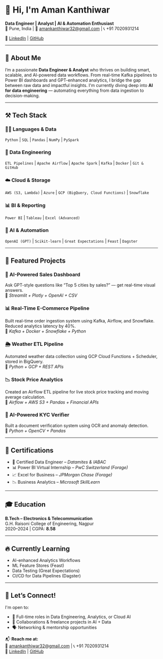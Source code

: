 # 👋 Hi, I'm Aman Kanthiwar  
**Data Engineer | Analyst | AI & Automation Enthusiast**  
📍 Pune, India | 📧 amankanthiwar32@gmail.com | 📞 +91 7020931214  

🔗 [LinkedIn](https://www.linkedin.com/in/amankanthiwar) | [GitHub](https://github.com/amankanthiwar)

---

## 🧠 About Me

I’m a passionate **Data Engineer & Analyst** who thrives on building smart, scalable, and AI-powered data workflows. From real-time Kafka pipelines to Power BI dashboards and GPT-enhanced analytics, I bridge the gap between raw data and impactful insights. I'm currently diving deep into **AI for data engineering** — automating everything from data ingestion to decision-making.

---

## ⚒️ Tech Stack

### 👨‍💻 Languages & Data
`Python` | `SQL` | `Pandas` | `NumPy` | `PySpark`

### 🔄 Data Engineering
`ETL Pipelines` | `Apache Airflow` | `Apache Spark` | `Kafka` | `Docker` | `Git & GitHub`

### ☁️ Cloud & Storage
`AWS (S3, Lambda)` | `Azure` | `GCP (BigQuery, Cloud Functions)` | `Snowflake`

### 📊 BI & Reporting
`Power BI` | `Tableau` | `Excel (Advanced)`

### 🤖 AI & Automation
`OpenAI (GPT)` | `Scikit-learn` | `Great Expectations` | `Feast` | `Dagster`

---

## 🚀 Featured Projects

### 🧠 AI-Powered Sales Dashboard
Ask GPT-style questions like “Top 5 cities by sales?” — get real-time visual answers.  
🔧 *Streamlit + Plotly + OpenAI + CSV*

### 📊 Real-Time E-Commerce Pipeline  
Built real-time order ingestion system using Kafka, Airflow, and Snowflake.  
Reduced analytics latency by 40%.  
🔧 *Kafka + Docker + Snowflake + Python*

### 🌦️ Weather ETL Pipeline  
Automated weather data collection using GCP Cloud Functions + Scheduler, stored in BigQuery.  
🔧 *Python + GCP + REST APIs*

### 📉 Stock Price Analytics  
Created an Airflow ETL pipeline for live stock price tracking and moving average calculation.  
🔧 *Airflow + AWS S3 + Pandas + Financial APIs*

### 🧾 AI-Powered KYC Verifier  
Built a document verification system using OCR and anomaly detection.  
🔧 *Python + OpenCV + Pandas*

---

## 📜 Certifications

- 🧠 Certified Data Engineer – *Datamites & IABAC*  
- 📊 Power BI Virtual Internship – *PwC Switzerland (Forage)*  
- 📈 Excel for Business – *JPMorgan Chase (Forage)*  
- 📉 Business Analytics – *Microsoft SkillLearn*

---

## 🎓 Education
**B.Tech – Electronics & Telecommunication**  
G.H. Raisoni College of Engineering, Nagpur  
2020–2024 | CGPA: **8.58**

---

## 🔥 Currently Learning

- AI-enhanced Analytics Workflows  
- ML Feature Stores (Feast)  
- Data Testing (Great Expectations)  
- CI/CD for Data Pipelines (Dagster)

---

## 🤝 Let’s Connect!

I'm open to:
- 💼 Full-time roles in Data Engineering, Analytics, or Cloud AI
- 🧪 Collaborations & freelance projects in AI + Data
- 🗣️ Networking & mentorship opportunities

📬 **Reach me at:**  
📧 amankanthiwar32@gmail.com | 📞 +91 7020931214  
🔗 [LinkedIn](https://www.linkedin.com/in/amankanthiwar) | [GitHub](https://github.com/amankanthiwar)

